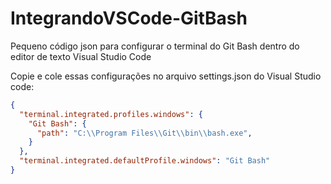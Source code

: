 # IntegrandoVSCode-GitBash
Pequeno código json para configurar o terminal do Git Bash dentro do editor de texto Visual Studio Code

Copie e cole essas configurações no arquivo settings.json do Visual Studio code:

```json
{
  "terminal.integrated.profiles.windows": {
    "Git Bash": {
      "path": "C:\\Program Files\\Git\\bin\\bash.exe",
    }
  },
  "terminal.integrated.defaultProfile.windows": "Git Bash"
}
```
